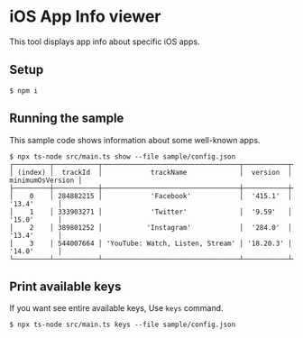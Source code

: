# iOS App Info viewer

This tool displays app info about specific iOS apps.

## Setup

```
$ npm i
```

## Running the sample

This sample code shows information about some well-known apps.

```
$ npx ts-node src/main.ts show --file sample/config.json
┌─────────┬───────────┬──────────────────────────────────┬───────────┬──────────────────┐
│ (index) │  trackId  │            trackName             │  version  │ minimumOsVersion │
├─────────┼───────────┼──────────────────────────────────┼───────────┼──────────────────┤
│    0    │ 284882215 │            'Facebook'            │  '415.1'  │      '13.4'      │
│    1    │ 333903271 │            'Twitter'             │  '9.59'   │      '15.0'      │
│    2    │ 389801252 │           'Instagram'            │  '284.0'  │      '13.4'      │
│    3    │ 544007664 │ 'YouTube: Watch, Listen, Stream' │ '18.20.3' │      '14.0'      │
└─────────┴───────────┴──────────────────────────────────┴───────────┴──────────────────┘
```

## Print available keys

If you want see entire available keys, Use `keys` command.

```
$ npx ts-node src/main.ts keys --file sample/config.json
```
